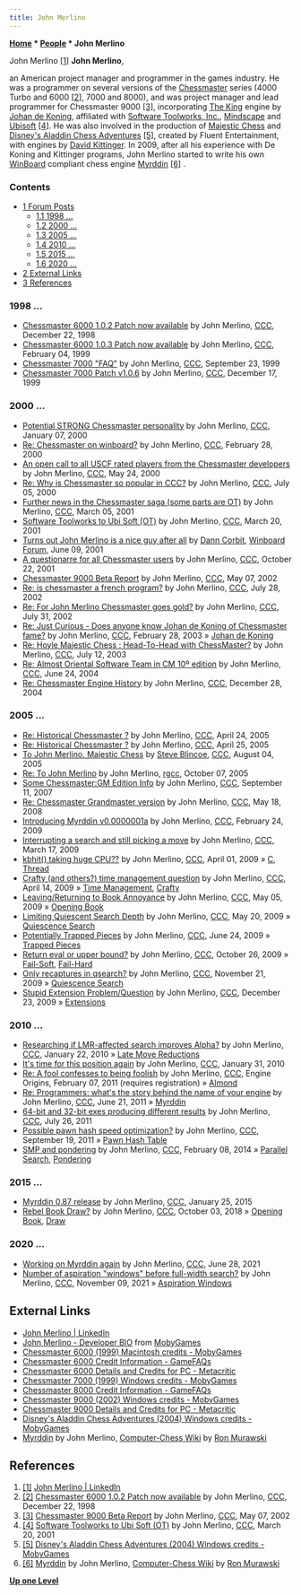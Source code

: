 ```yaml
---
title: John Merlino
---
```

**[Home](Home "Home") \* [People](People "People") \* John Merlino**



 [](http://www.linkedin.com/pub/john-merlino/0/124/370) John Merlino <a id="cite-note-1" href="#cite-ref-1">[1]</a> 
**John Merlino**,  

an American project manager and programmer in the games industry. He was a programmer on several versions of the [Chessmaster](Chessmaster "Chessmaster") series (4000 Turbo and 6000 <a id="cite-note-2" href="#cite-ref-2">[2]</a>, 7000 and 8000), and was project manager and lead programmer for Chessmaster 9000 <a id="cite-note-3" href="#cite-ref-3">[3]</a>, incorporating [The King](The_King "The King") engine by [Johan de Koning](Johan_de_Koning "Johan de Koning"), affiliated with [Software Toolworks, Inc.](index.php?title=Software_Toolworks&action=edit&redlink=1 "Software Toolworks (page does not exist)"), [Mindscape](index.php?title=Mindscape&action=edit&redlink=1 "Mindscape (page does not exist)") and [Ubisoft](index.php?title=Ubisoft&action=edit&redlink=1 "Ubisoft (page does not exist)") <a id="cite-note-4" href="#cite-ref-4">[4]</a>. He was also involved in the production of [Majestic Chess](Majestic_Chess "Majestic Chess") and [Disney's Aladdin Chess Adventures](Disney%27s_Aladdin_Chess_Adventures "Disney's Aladdin Chess Adventures") <a id="cite-note-5" href="#cite-ref-5">[5]</a>, created by Fluent Entertainment, with engines by [David Kittinger](David_Kittinger "David Kittinger"). In 2009, after all his experience with De Koning and Kittinger programs, John Merlino started to write his own [WinBoard](WinBoard "WinBoard") compliant chess engine [Myrddin](Myrddin "Myrddin") <a id="cite-note-6" href="#cite-ref-6">[6]</a> . 



### Contents


* [1 Forum Posts](#forum-posts)
	+ [1.1 1998 ...](#1998-...)
	+ [1.2 2000 ...](#2000-...)
	+ [1.3 2005 ...](#2005-...)
	+ [1.4 2010 ...](#2010-...)
	+ [1.5 2015 ...](#2015-...)
	+ [1.6 2020 ...](#2020-...)
* [2 External Links](#external-links)
* [3 References](#references)






### 1998 ...


* [Chessmaster 6000 1.0.2 Patch now available](https://www.stmintz.com/ccc/index.php?id=37196) by John Merlino, [CCC](CCC "CCC"), December 22, 1998
* [Chessmaster 6000 1.0.3 Patch now available](https://www.stmintz.com/ccc/index.php?id=42219) by John Merlino, [CCC](CCC "CCC"), February 04, 1999
* [Chessmaster 7000 "FAQ"](https://www.stmintz.com/ccc/index.php?id=70061) by John Merlino, [CCC](CCC "CCC"), September 23, 1999
* [Chessmaster 7000 Patch v1.0.6](https://www.stmintz.com/ccc/index.php?id=83111) by John Merlino, [CCC](CCC "CCC"), December 17, 1999


### 2000 ...


* [Potential STRONG Chessmaster personality](https://www.stmintz.com/ccc/index.php?id=86638) by John Merlino, [CCC](CCC "CCC"), January 07, 2000
* [Re: Chessmaster on winboard?](https://www.stmintz.com/ccc/index.php?id=99410) by John Merlino, [CCC](CCC "CCC"), February 28, 2000
* [An open call to all USCF rated players from the Chessmaster developers](https://www.stmintz.com/ccc/index.php?id=112355) by John Merlino, [CCC](CCC "CCC"), May 24, 2000
* [Re: Why is Chessmaster so popular in CCC?](https://www.stmintz.com/ccc/index.php?id=117882) by John Merlino, [CCC](CCC "CCC"), July 05, 2000
* [Further news in the Chessmaster saga (some parts are OT)](https://www.stmintz.com/ccc/index.php?id=157203) by John Merlino, [CCC](CCC "CCC"), March 05, 2001
* [Software Toolworks to Ubi Soft (OT)](https://www.stmintz.com/ccc/index.php?id=159490) by John Merlino, [CCC](CCC "CCC"), March 20, 2001
* [Turns out John Merlino is a nice guy after all](http://www.open-aurec.com/wbforum/viewtopic.php?t=33930&p=128447) by [Dann Corbit](Dann_Corbit "Dann Corbit"), [Winboard Forum](index.php?title=Computer_Chess_FOrums&action=edit&redlink=1 "Computer Chess FOrums (page does not exist)"), June 09, 2001
* [A questionarre for all Chessmaster users](https://www.stmintz.com/ccc/index.php?id=193818) by John Merlino, [CCC](CCC "CCC"), October 22, 2001
* [Chessmaster 9000 Beta Report](https://www.stmintz.com/ccc/index.php?id=228545) by John Merlino, [CCC](CCC "CCC"), May 07, 2002
* [Re: is chessmaster a french program?](https://www.stmintz.com/ccc/index.php?id=242969) by John Merlino, [CCC](CCC "CCC"), July 28, 2002
* [Re: For John Merlino Chessmaster goes gold?](https://www.stmintz.com/ccc/index.php?id=243608) by John Merlino, [CCC](CCC "CCC"), July 31, 2002
* [Re: Just Curious - Does anyone know Johan de Koning of Chessmaster fame?](https://www.stmintz.com/ccc/index.php?id=287267) by John Merlino, [CCC](CCC "CCC"), February 28, 2003 » [Johan de Koning](Johan_de_Koning "Johan de Koning")
* [Re: Hoyle Majestic Chess : Head-To-Head with ChessMaster?](https://www.stmintz.com/ccc/index.php?id=306187) by John Merlino, [CCC](CCC "CCC"), July 12, 2003
* [Re: Almost Oriental Software Team in CM 10º edition](https://www.stmintz.com/ccc/index.php?id=372329) by John Merlino, [CCC](CCC "CCC"), June 24, 2004
* [Re: Chessmaster Engine History](https://www.stmintz.com/ccc/index.php?id=403144) by John Merlino, [CCC](CCC "CCC"), December 28, 2004


### 2005 ...


* [Re: Historical Chessmaster ?](https://www.stmintz.com/ccc/index.php?id=422722) by John Merlino, [CCC](CCC "CCC"), April 24, 2005
* [Re: Historical Chessmaster ?](https://www.stmintz.com/ccc/index.php?id=422812) by John Merlino, [CCC](CCC "CCC"), April 25, 2005
* [To John Merlino. Majestic Chess](https://www.stmintz.com/ccc/index.php?id=440185) by [Steve Blincoe](Steve_Blincoe "Steve Blincoe"), [CCC](CCC "CCC"), August 04, 2005
* [Re: To John Merlino](http://groups.google.com/group/rec.games.chess.computer/msg/c0c646a8d48a19c0) by John Merlino, [rgcc](Computer_Chess_Forums "Computer Chess Forums"), October 07, 2005
* [Some Chessmaster:GM Edition Info](http://www.talkchess.com/forum/viewtopic.php?t=16407) by John Merlino, [CCC](CCC "CCC"), September 11, 2007
* [Re: Chessmaster Grandmaster version](http://www.talkchess.com/forum/viewtopic.php?topic_view=threads&p=189956&t=21197) by John Merlino, [CCC](CCC "CCC"), May 18, 2008
* [Introducing Myrddin v0.0000001a](http://www.talkchess.com/forum/viewtopic.php?t=26729) by John Merlino, [CCC](CCC "CCC"), February 24, 2009
* [Interrupting a search and still picking a move](http://www.talkchess.com/forum/viewtopic.php?t=27051) by John Merlino, [CCC](CCC "CCC"), March 17, 2009
* [kbhit() taking huge CPU??](http://www.talkchess.com/forum/viewtopic.php?t=27279) by John Merlino, [CCC](CCC "CCC"), April 01, 2009 » [C](C "C"), [Thread](Thread "Thread")
* [Crafty (and others?) time management question](http://www.talkchess.com/forum/viewtopic.php?t=27446) by John Merlino, [CCC](CCC "CCC"), April 14, 2009 » [Time Management](Time_Management "Time Management"), [Crafty](Crafty "Crafty")
* [Leaving/Returning to Book Annoyance](http://www.talkchess.com/forum/viewtopic.php?t=27746) by John Merlino, [CCC](CCC "CCC"), May 05, 2009 » [Opening Book](Opening_Book "Opening Book")
* [Limiting Quiescent Search Depth](http://www.talkchess.com/forum/viewtopic.php?t=28023) by John Merlino, [CCC](CCC "CCC"), May 20, 2009 » [Quiescence Search](Quiescence_Search "Quiescence Search")
* [Potentially Trapped Pieces](http://www.talkchess.com/forum/viewtopic.php?t=28620) by John Merlino, [CCC](CCC "CCC"), June 24, 2009 » [Trapped Pieces](Trapped_Pieces "Trapped Pieces")
* [Return eval or upper bound?](http://www.talkchess.com/forum/viewtopic.php?t=30333) by John Merlino, [CCC](CCC "CCC"), October 26, 2009 » [Fail-Soft](Fail-Soft "Fail-Soft"), [Fail-Hard](Fail-Hard "Fail-Hard")
* [Only recaptures in qsearch?](http://www.talkchess.com/forum/viewtopic.php?t=30738) by John Merlino, [CCC](CCC "CCC"), November 21, 2009 » [Quiescence Search](Quiescence_Search "Quiescence Search")
* [Stupid Extension Problem/Question](http://www.talkchess.com/forum/viewtopic.php?t=31220) by John Merlino, [CCC](CCC "CCC"), December 23, 2009 » [Extensions](Extensions "Extensions")


### 2010 ...


* [Researching if LMR-affected search improves Alpha?](http://www.talkchess.com/forum/viewtopic.php?t=31933) by John Merlino, [CCC](CCC "CCC"), January 22, 2010 » [Late Move Reductions](Late_Move_Reductions "Late Move Reductions")
* [It's time for this position again](http://www.talkchess.com/forum/viewtopic.php?t=32250) by John Merlino, [CCC](CCC "CCC"), January 31, 2010
* [Re: A fool confesses to being foolish](http://www.talkchess.com/forum/viewtopic.php?topic_view=threads&p=393341&t=37393) by John Merlino, [CCC](CCC "CCC"), Engine Origins, February 07, 2011 (requires registration) » [Almond](Almond "Almond")
* [Re: Programmers: what's the story behind the name of your engine](http://www.talkchess.com/forum/viewtopic.php?topic_view=threads&p=410903&t=39407) by John Merlino, [CCC](CCC "CCC"), June 21, 2011 » [Myrddin](Myrddin "Myrddin")
* [64-bit and 32-bit exes producing different results](http://www.talkchess.com/forum/viewtopic.php?t=39868) by John Merlino, [CCC](CCC "CCC"), July 26, 2011
* [Possible pawn hash speed optimization?](http://www.talkchess.com/forum/viewtopic.php?t=40470)  by John Merlino, [CCC](CCC "CCC"), September 19, 2011 » [Pawn Hash Table](Pawn_Hash_Table "Pawn Hash Table")
* [SMP and pondering](http://www.talkchess.com/forum/viewtopic.php?t=51198) by John Merlino, [CCC](CCC "CCC"), February 08, 2014 » [Parallel Search](Parallel_Search "Parallel Search"), [Pondering](Pondering "Pondering")


### 2015 ...


* [Myrddin 0.87 release](http://www.talkchess.com/forum/viewtopic.php?t=55093) by John Merlino, [CCC](CCC "CCC"), January 25, 2015
* [Rebel Book Draw?](http://www.talkchess.com/forum3/viewtopic.php?f=7&t=68558) by John Merlino, [CCC](CCC "CCC"), October 03, 2018 » [Opening Book](Opening_Book "Opening Book"), [Draw](Draw "Draw")


### 2020 ...


* [Working on Myrddin again](http://www.talkchess.com/forum3/viewtopic.php?f=7&t=77567) by John Merlino, [CCC](CCC "CCC"), June 28, 2021
* [Number of aspiration "windows" before full-width search?](https://www.talkchess.com/forum3/viewtopic.php?f=7&t=78625) by John Merlino, [CCC](CCC "CCC"), November 09, 2021 » [Aspiration Windows](Aspiration_Windows "Aspiration Windows")


## External Links


* [John Merlino | LinkedIn](http://www.linkedin.com/pub/john-merlino/0/124/370)
* [John Merlino - Developer BIO](http://www.mobygames.com/developer/sheet/view/developerId,22763/) from [MobyGames](https://en.wikipedia.org/wiki/MobyGames)
* [Chessmaster 6000 (1999) Macintosh credits - MobyGames](http://www.mobygames.com/game/macintosh/chessmaster-6000/credits)
* [Chessmaster 6000 Credit Information - GameFAQs](http://www.gamefaqs.com/pc/63616-chessmaster-6000/credit)
* [Chessmaster 6000 Details and Credits for PC - Metacritic](http://www.metacritic.com/game/pc/chessmaster-6000/details)
* [Chessmaster 7000 (1999) Windows credits - MobyGames](http://www.mobygames.com/game/windows/chessmaster-7000/credits)
* [Chessmaster 8000 Credit Information - GameFAQs](http://www.gamefaqs.com/pc/447246-chessmaster-8000/credit)
* [Chessmaster 9000 (2002) Windows credits - MobyGames](http://www.mobygames.com/game/windows/chessmaster-9000/credits)
* [Chessmaster 9000 Details and Credits for PC - Metacritic](http://www.metacritic.com/game/pc/chessmaster-9000/details)
* [Disney's Aladdin Chess Adventures (2004) Windows credits - MobyGames](http://www.mobygames.com/game/windows/disneys-aladdin-chess-adventures/credits)
* [Myrddin](http://computer-chess.org/doku.php?id=computer_chess:engines:myrddin:index) by John Merlino, [Computer-Chess Wiki](http://computer-chess.org/doku.php?id=home) by [Ron Murawski](Ron_Murawski "Ron Murawski")


## References


1. <a id="cite-ref-1" href="#cite-note-1">[1]</a> [John Merlino | LinkedIn](http://www.linkedin.com/pub/john-merlino/0/124/370)
2. <a id="cite-ref-2" href="#cite-note-2">[2]</a> [Chessmaster 6000 1.0.2 Patch now available](https://www.stmintz.com/ccc/index.php?id=37196) by John Merlino, [CCC](CCC "CCC"), December 22, 1998
3. <a id="cite-ref-3" href="#cite-note-3">[3]</a> [Chessmaster 9000 Beta Report](https://www.stmintz.com/ccc/index.php?id=228545) by John Merlino, [CCC](CCC "CCC"), May 07, 2002
4. <a id="cite-ref-4" href="#cite-note-4">[4]</a> [Software Toolworks to Ubi Soft (OT)](https://www.stmintz.com/ccc/index.php?id=159490) by John Merlino, [CCC](CCC "CCC"), March 20, 2001
5. <a id="cite-ref-5" href="#cite-note-5">[5]</a> [Disney's Aladdin Chess Adventures (2004) Windows credits - MobyGames](http://www.mobygames.com/game/windows/disneys-aladdin-chess-adventures/credits)
6. <a id="cite-ref-6" href="#cite-note-6">[6]</a> [Myrddin](http://computer-chess.org/doku.php?id=computer_chess:engines:myrddin:index) by John Merlino, [Computer-Chess Wiki](http://computer-chess.org/doku.php?id=home) by [Ron Murawski](Ron_Murawski "Ron Murawski")

**[Up one Level](People "People")**







 

